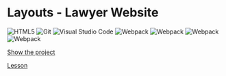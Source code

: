 # Layouts - Lawyer Website

<p>
<img alt="HTML5" src="https://img.shields.io/badge/-HTML5-E34F26?style=flat-square&logo=HTML5&logoColor=white">
<img alt="Git" src="https://img.shields.io/badge/-Git-F05032?style=flat-square&logo=git&logoColor=white">
<img alt="Visual Studio Code" src="https://img.shields.io/badge/-VS Code-007ACC?style=flat-square&logo=visualstudiocode&logoColor=white">
<img alt="Webpack" src="https://img.shields.io/badge/-Webpack-8DD6F9?style=flat-square&logo=webpack&logoColor=white">

<img alt="Webpack" src="https://img.shields.io/badge/-Webpack-8DD6F9?style=flat-square&logo=Webpack&logoColor=white">
<img alt="Webpack" src="https://img.shields.io/badge/-Webpack-E34F26?style=flat-square&logo=Webpack&logoColor=white">
<img alt="Webpack" src="https://img.shields.io/badge/-Webpack-#8DD6F9?style=flat-square&logo=Webpack&logoColor=white">


</p>

[Show the project](https://tim2015web.github.io/react_vladilenminin_2/)

[Lesson](https://www.youtube.com/watch?v=lkbm-zlcFvs&list=PL6H_kK93Bl15PBpN0K38c5dRXAIEccAGR&index=31)